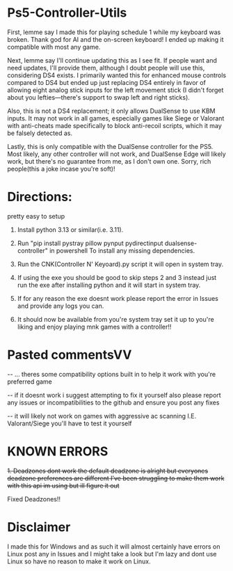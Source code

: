 # Ps5-Controller-Utils

First, lemme say I made this for playing schedule 1 while my keyboard was broken. Thank god for AI and the on-screen keyboard! I ended up making it compatible with most any game.

Next, lemme say I'll continue updating this as I see fit. If people want and need updates, I'll provide them, although I doubt people will use this, considering DS4 exists. I primarily wanted this for enhanced mouse controls compared to DS4 but ended up just replacing DS4 entirely in favor of allowing eight analog stick inputs for the left movement stick (I didn't forget about you lefties—there's support to swap left and right sticks).

Also, this is not a DS4 replacement; it only allows DualSense to use KBM inputs. It may not work in all games, especially games like Siege or Valorant with anti-cheats made specifically to block anti-recoil scripts, which it may be falsely detected as.

Lastly, this is only compatible with the DualSense controller for the PS5. Most likely, any other controller will not work, and DualSense Edge will likely work, but there's no guarantee from me, as I don't own one. Sorry, rich people(this a joke incase you're soft)!

# Directions:
pretty easy to setup

1. Install python 3.13 or similar(i.e. 3.11).

2. Run "pip install pystray pillow pynput pydirectinput dualsense-controller" in powershell To install any missing dependencies.

3. Run the CNK(Controller N' Keyoard).py script it will open in system tray.

4. If using the exe you should be good to skip steps 2 and 3 instead just run the exe after installing python and it will start in system tray.

5. If for any reason the exe doesnt work please report the error in Issues and provide any logs you can.

6. It should now be available from you're system tray set it up to you're liking and enjoy playing mnk games with a controller!!

# Pasted commentsVV
-- ... theres some compatibility options built in to help it work with you're preferred game 

-- if it doesnt work i suggest attempting to fix it yourself also please report any issues or incompatibilities to the github and ensure you post any fixes

-- it will likely not work on games with aggressive ac scanning I.E. Valorant/Siege you'll have to test it yourself


# KNOWN ERRORS
~~1. Deadzones dont work the default deadzone is alright but everyones deadzone preferences are different I've been struggling to make them work with this api im using but ill figure it out~~

Fixed Deadzones!!

# Disclaimer
I made this for Windows and as such it will almost certainly have errors on Linux post any in Issues and I might take a look but I'm lazy and dont use Linux so have no reason to make it work on Linux.
